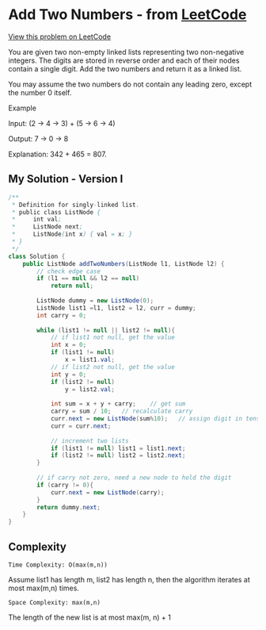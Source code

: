 # Add Two Numbers - from [LeetCode](https://leetcode.com)
[View this problem on LeetCode](https://leetcode.com/problems/add-two-numbers/description/)

You are given two non-empty linked lists representing two non-negative integers. The digits are stored in reverse order and each of their nodes contain a single digit. Add the two numbers and return it as a linked list.

You may assume the two numbers do not contain any leading zero, except the number 0 itself.

Example

Input: (2 -> 4 -> 3) + (5 -> 6 -> 4)

Output: 7 -> 0 -> 8

Explanation: 342 + 465 = 807.

## My Solution - Version I
```java
/**
 * Definition for singly-linked list.
 * public class ListNode {
 *     int val;
 *     ListNode next;
 *     ListNode(int x) { val = x; }
 * }
 */
class Solution {
    public ListNode addTwoNumbers(ListNode l1, ListNode l2) {
        // check edge case
        if (l1 == null && l2 == null)
            return null;
        
        ListNode dummy = new ListNode(0);
        ListNode list1 =l1, list2 = l2, curr = dummy;
        int carry = 0;
        
        while (list1 != null || list2 != null){
            // if list1 not null, get the value
            int x = 0;
            if (list1 != null)
                x = list1.val;
            // if list2 not null, get the value
            int y = 0;
            if (list2 != null)
                y = list2.val;
            
            int sum = x + y + carry;    // get sum
            carry = sum / 10;   // recalculate carry
            curr.next = new ListNode(sum%10);   // assign digit in tens place
            curr = curr.next;
            
            // increment two lists
            if (list1 != null) list1 = list1.next;
            if (list2 != null) list2 = list2.next;
        }
        
        // if carry not zero, need a new node to hold the digit
        if (carry != 0){
            curr.next = new ListNode(carry);
        }
        return dummy.next;
    }
}
```

## Complexity
`Time Complexity: O(max(m,n))`

Assume list1 has length m, list2 has length n, then the algorithm iterates at most max(m,n) times.

`Space Complexity: max(m,n)`

The length of the new list is at most max(m, n) + 1